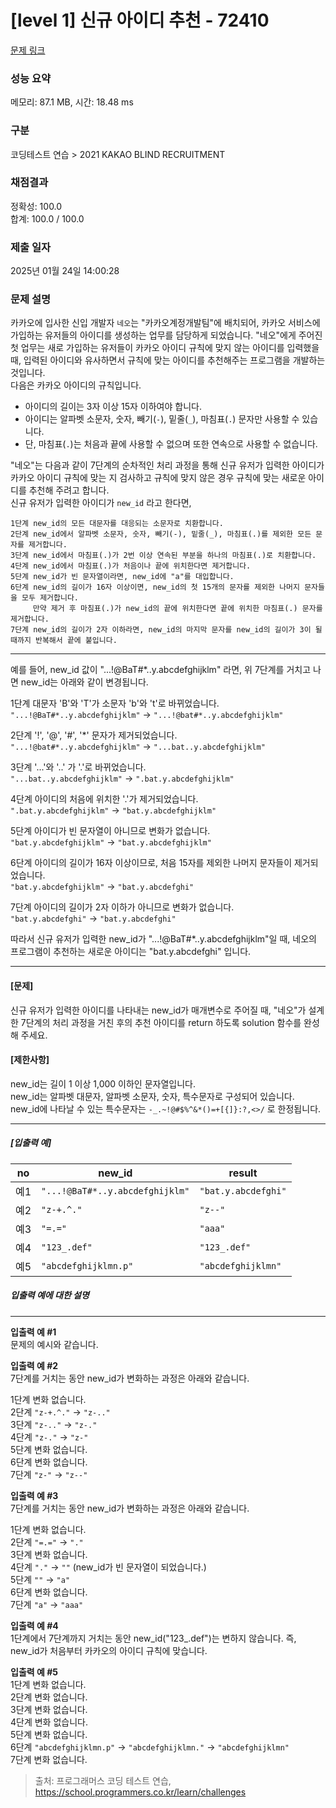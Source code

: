 # [level 1] 신규 아이디 추천 - 72410 

[문제 링크](https://school.programmers.co.kr/learn/courses/30/lessons/72410) 

### 성능 요약

메모리: 87.1 MB, 시간: 18.48 ms

### 구분

코딩테스트 연습 > 2021 KAKAO BLIND RECRUITMENT

### 채점결과

정확성: 100.0<br/>합계: 100.0 / 100.0

### 제출 일자

2025년 01월 24일 14:00:28

### 문제 설명

<p>카카오에 입사한 신입 개발자 <code>네오</code>는 "카카오계정개발팀"에 배치되어, 카카오 서비스에 가입하는 유저들의 아이디를 생성하는 업무를 담당하게 되었습니다. "네오"에게 주어진 첫 업무는 새로 가입하는 유저들이 카카오 아이디 규칙에 맞지 않는 아이디를 입력했을 때, 입력된 아이디와 유사하면서 규칙에 맞는 아이디를 추천해주는 프로그램을 개발하는 것입니다.<br>
다음은 카카오 아이디의 규칙입니다.</p>

<ul>
<li>아이디의 길이는 3자 이상 15자 이하여야 합니다.</li>
<li>아이디는 알파벳 소문자, 숫자, 빼기(<code>-</code>), 밑줄(<code>_</code>), 마침표(<code>.</code>) 문자만 사용할 수 있습니다.</li>
<li>단, 마침표(<code>.</code>)는 처음과 끝에 사용할 수 없으며 또한 연속으로 사용할 수 없습니다.</li>
</ul>

<p>"네오"는 다음과 같이 7단계의 순차적인 처리 과정을 통해 신규 유저가 입력한 아이디가 카카오 아이디 규칙에 맞는 지 검사하고 규칙에 맞지 않은 경우 규칙에 맞는 새로운 아이디를 추천해 주려고 합니다.<br>
신규 유저가 입력한 아이디가 <code>new_id</code> 라고 한다면,</p>
<div class="highlight"><pre class="codehilite"><code>1단계 new_id의 모든 대문자를 대응되는 소문자로 치환합니다.
2단계 new_id에서 알파벳 소문자, 숫자, 빼기(-), 밑줄(_), 마침표(.)를 제외한 모든 문자를 제거합니다.
3단계 new_id에서 마침표(.)가 2번 이상 연속된 부분을 하나의 마침표(.)로 치환합니다.
4단계 new_id에서 마침표(.)가 처음이나 끝에 위치한다면 제거합니다.
5단계 new_id가 빈 문자열이라면, new_id에 "a"를 대입합니다.
6단계 new_id의 길이가 16자 이상이면, new_id의 첫 15개의 문자를 제외한 나머지 문자들을 모두 제거합니다.
     만약 제거 후 마침표(.)가 new_id의 끝에 위치한다면 끝에 위치한 마침표(.) 문자를 제거합니다.
7단계 new_id의 길이가 2자 이하라면, new_id의 마지막 문자를 new_id의 길이가 3이 될 때까지 반복해서 끝에 붙입니다.
</code></pre></div>
<hr>

<p>예를 들어, new_id 값이 "...!@BaT#*..y.abcdefghijklm" 라면, 위 7단계를 거치고 나면 new_id는 아래와 같이 변경됩니다.</p>

<p>1단계 대문자 'B'와 'T'가 소문자 'b'와 't'로 바뀌었습니다.<br>
<code>"...!@BaT#*..y.abcdefghijklm"</code> → <code>"...!@bat#*..y.abcdefghijklm"</code></p>

<p>2단계 '!', '@', '#', '*' 문자가 제거되었습니다.<br>
<code>"...!@bat#*..y.abcdefghijklm"</code> → <code>"...bat..y.abcdefghijklm"</code></p>

<p>3단계 '...'와 '..' 가 '.'로 바뀌었습니다.<br>
<code>"...bat..y.abcdefghijklm"</code> → <code>".bat.y.abcdefghijklm"</code></p>

<p>4단계 아이디의 처음에 위치한 '.'가 제거되었습니다.<br>
<code>".bat.y.abcdefghijklm"</code> → <code>"bat.y.abcdefghijklm"</code></p>

<p>5단계 아이디가 빈 문자열이 아니므로 변화가 없습니다.<br>
<code>"bat.y.abcdefghijklm"</code> → <code>"bat.y.abcdefghijklm"</code></p>

<p>6단계 아이디의 길이가 16자 이상이므로, 처음 15자를 제외한 나머지 문자들이 제거되었습니다.<br>
<code>"bat.y.abcdefghijklm"</code> → <code>"bat.y.abcdefghi"</code></p>

<p>7단계 아이디의 길이가 2자 이하가 아니므로 변화가 없습니다.<br>
<code>"bat.y.abcdefghi"</code> → <code>"bat.y.abcdefghi"</code></p>

<p>따라서 신규 유저가 입력한 new_id가 "...!@BaT#*..y.abcdefghijklm"일 때, 네오의 프로그램이 추천하는 새로운 아이디는 "bat.y.abcdefghi" 입니다.</p>

<hr>

<h4><strong>[문제]</strong></h4>

<p>신규 유저가 입력한 아이디를 나타내는 new_id가 매개변수로 주어질 때, "네오"가 설계한 7단계의 처리 과정을 거친 후의 추천 아이디를 return 하도록 solution 함수를 완성해 주세요.</p>

<h4><strong>[제한사항]</strong></h4>

<p>new_id는 길이 1 이상 1,000 이하인 문자열입니다.<br>
new_id는 알파벳 대문자, 알파벳 소문자, 숫자, 특수문자로 구성되어 있습니다.<br>
new_id에 나타날 수 있는 특수문자는 <code>-_.~!@#$%^&amp;*()=+[{]}:?,&lt;&gt;/</code> 로 한정됩니다.</p>

<hr>

<h5><strong>[입출력 예]</strong></h5>
<table class="table">
        <thead><tr>
<th>no</th>
<th>new_id</th>
<th>result</th>
</tr>
</thead>
        <tbody><tr>
<td>예1</td>
<td><code>"...!@BaT#*..y.abcdefghijklm"</code></td>
<td><code>"bat.y.abcdefghi"</code></td>
</tr>
<tr>
<td>예2</td>
<td><code>"z-+.^."</code></td>
<td><code>"z--"</code></td>
</tr>
<tr>
<td>예3</td>
<td><code>"=.="</code></td>
<td><code>"aaa"</code></td>
</tr>
<tr>
<td>예4</td>
<td><code>"123_.def"</code></td>
<td><code>"123_.def"</code></td>
</tr>
<tr>
<td>예5</td>
<td><code>"abcdefghijklmn.p"</code></td>
<td><code>"abcdefghijklmn"</code></td>
</tr>
</tbody>
      </table>
<h5><strong>입출력 예에 대한 설명</strong></h5>

<hr>

<p><strong>입출력 예 #1</strong><br>
문제의 예시와 같습니다.</p>

<p><strong>입출력 예 #2</strong><br>
7단계를 거치는 동안 new_id가 변화하는 과정은 아래와 같습니다.</p>

<p>1단계 변화 없습니다.<br>
2단계 <code>"z-+.^."</code> → <code>"z-.."</code><br>
3단계 <code>"z-.."</code> → <code>"z-."</code><br>
4단계 <code>"z-."</code> → <code>"z-"</code><br>
5단계 변화 없습니다.<br>
6단계 변화 없습니다.<br>
7단계 <code>"z-"</code> → <code>"z--"</code></p>

<p><strong>입출력 예 #3</strong><br>
7단계를 거치는 동안 new_id가 변화하는 과정은 아래와 같습니다.</p>

<p>1단계 변화 없습니다.<br>
2단계 <code>"=.="</code> → <code>"."</code><br>
3단계 변화 없습니다.<br>
4단계 <code>"."</code> → <code>""</code> (new_id가 빈 문자열이 되었습니다.)<br>
5단계 <code>""</code> → <code>"a"</code><br>
6단계 변화 없습니다.<br>
7단계 <code>"a"</code> → <code>"aaa"</code></p>

<p><strong>입출력 예 #4</strong><br>
1단계에서 7단계까지 거치는 동안 new_id("123_.def")는 변하지 않습니다. 즉, new_id가 처음부터 카카오의 아이디 규칙에 맞습니다.</p>

<p><strong>입출력 예 #5</strong><br>
1단계 변화 없습니다.<br>
2단계 변화 없습니다.<br>
3단계 변화 없습니다.<br>
4단계 변화 없습니다.<br>
5단계 변화 없습니다.<br>
6단계 <code>"abcdefghijklmn.p"</code> → <code>"abcdefghijklmn."</code> → <code>"abcdefghijklmn"</code><br>
7단계 변화 없습니다.</p>


> 출처: 프로그래머스 코딩 테스트 연습, https://school.programmers.co.kr/learn/challenges